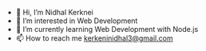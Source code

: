 - 👋 Hi, I’m Nidhal Kerknei
- 👀 I’m interested in Web Development
- 🌱 I’m currently learning Web Development with Node.js
- 📫 How to reach me kerkeninidhal3@gmail.com

